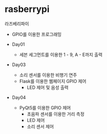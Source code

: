 # rasberrypi
라즈베리파이
  - GPIO를 이용한 프로그래밍

- Day01
  - 세븐 세그먼트를 이용한 1 - 9, A - E까지 출력
  <img src="">

- Day03
  - 소리 센서를 이용한 비행기 연주
  <img src="">

  - Flask를 이용한 웹페이지 GPIO 제어
    - LED 제어 및 음성 출력
  <img src="">
- Day04
  - PyQt5를 이용한 GPIO 제어
    - 초음파 센서를 이용한 거리 측정
    - LED 제어
    - 소리 센서 제어
  <img src=""> 
